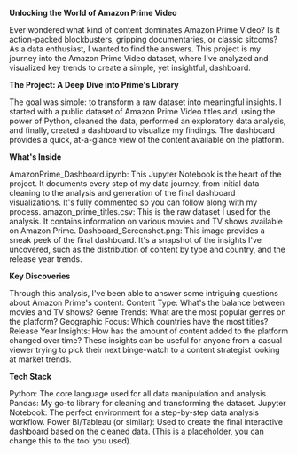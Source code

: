 **Unlocking the World of Amazon Prime Video**

Ever wondered what kind of content dominates Amazon Prime Video? Is it action-packed blockbusters, gripping documentaries, or classic sitcoms? As a data enthusiast, I wanted to find the answers. This project is my journey into the Amazon Prime Video dataset, where I've analyzed and visualized key trends to create a simple, yet insightful, dashboard.

**The Project: A Deep Dive into Prime's Library**

The goal was simple: to transform a raw dataset into meaningful insights. I started with a public dataset of Amazon Prime Video titles and, using the power of Python, cleaned the data, performed an exploratory data analysis, and finally, created a dashboard to visualize my findings. The dashboard provides a quick, at-a-glance view of the content available on the platform.

**What's Inside**

AmazonPrime_Dashboard.ipynb: This Jupyter Notebook is the heart of the project. It documents every step of my data journey, from initial data cleaning to the analysis and generation of the final dashboard visualizations. It's fully commented so you can follow along with my process.
amazon_prime_titles.csv: This is the raw dataset I used for the analysis. It contains information on various movies and TV shows available on Amazon Prime.
Dashboard_Screenshot.png: This image provides a sneak peek of the final dashboard. It's a snapshot of the insights I've uncovered, such as the distribution of content by type and country, and the release year trends.

**Key Discoveries**

Through this analysis, I've been able to answer some intriguing questions about Amazon Prime's content:
Content Type: What's the balance between movies and TV shows?
Genre Trends: What are the most popular genres on the platform?
Geographic Focus: Which countries have the most titles?
Release Year Insights: How has the amount of content added to the platform changed over time?
These insights can be useful for anyone from a casual viewer trying to pick their next binge-watch to a content strategist looking at market trends.

**Tech Stack**

Python: The core language used for all data manipulation and analysis.
Pandas: My go-to library for cleaning and transforming the dataset.
Jupyter Notebook: The perfect environment for a step-by-step data analysis workflow.
Power BI/Tableau (or similar): Used to create the final interactive dashboard based on the cleaned data. (This is a placeholder, you can change this to the tool you used).

